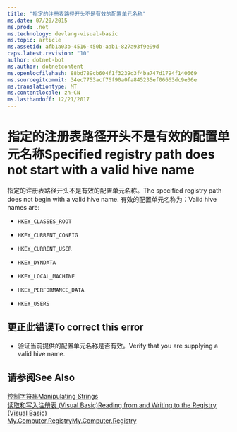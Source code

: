 ```yaml
---
title: "指定的注册表路径开头不是有效的配置单元名称"
ms.date: 07/20/2015
ms.prod: .net
ms.technology: devlang-visual-basic
ms.topic: article
ms.assetid: afb1a03b-4516-450b-aab1-827a93f9e99d
caps.latest.revision: "10"
author: dotnet-bot
ms.author: dotnetcontent
ms.openlocfilehash: 88bd789cb604f1f3239d3f4ba747d1794f140669
ms.sourcegitcommit: 34ec7753acf76f90a0fa845235ef06663dc9e36e
ms.translationtype: MT
ms.contentlocale: zh-CN
ms.lasthandoff: 12/21/2017
---
```

# <a name="specified-registry-path-does-not-start-with-a-valid-hive-name"></a><span data-ttu-id="29238-102">指定的注册表路径开头不是有效的配置单元名称</span><span class="sxs-lookup"><span data-stu-id="29238-102">Specified registry path does not start with a valid hive name</span></span>
<span data-ttu-id="29238-103">指定的注册表路径开头不是有效的配置单元名称。</span><span class="sxs-lookup"><span data-stu-id="29238-103">The specified registry path does not begin with a valid hive name.</span></span> <span data-ttu-id="29238-104">有效的配置单元名称为：</span><span class="sxs-lookup"><span data-stu-id="29238-104">Valid hive names are:</span></span>  
  
-   `HKEY_CLASSES_ROOT`  
  
-   `HKEY_CURRENT_CONFIG`  
  
-   `HKEY_CURRENT_USER`  
  
-   `HKEY_DYNDATA`  
  
-   `HKEY_LOCAL_MACHINE`  
  
-   `HKEY_PERFORMANCE_DATA`  
  
-   `HKEY_USERS`  
  
## <a name="to-correct-this-error"></a><span data-ttu-id="29238-105">更正此错误</span><span class="sxs-lookup"><span data-stu-id="29238-105">To correct this error</span></span>  
  
-   <span data-ttu-id="29238-106">验证当前提供的配置单元名称是否有效。</span><span class="sxs-lookup"><span data-stu-id="29238-106">Verify that you are supplying a valid hive name.</span></span>  
  
## <a name="see-also"></a><span data-ttu-id="29238-107">请参阅</span><span class="sxs-lookup"><span data-stu-id="29238-107">See Also</span></span>  
 [<span data-ttu-id="29238-108">控制字符串</span><span class="sxs-lookup"><span data-stu-id="29238-108">Manipulating Strings</span></span>](../../standard/base-types/manipulating-strings.md)  
 [<span data-ttu-id="29238-109">读取和写入注册表 (Visual Basic)</span><span class="sxs-lookup"><span data-stu-id="29238-109">Reading from and Writing to the Registry (Visual Basic)</span></span>](../developing-apps/programming/computer-resources/reading-from-and-writing-to-the-registry.md)  
 [<span data-ttu-id="29238-110">My.Computer.Registry</span><span class="sxs-lookup"><span data-stu-id="29238-110">My.Computer.Registry</span></span>](xref:Microsoft.VisualBasic.MyServices.RegistryProxy)
